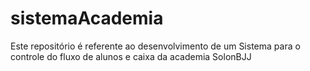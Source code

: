 # sistemaAcademia
Este repositório é referente ao desenvolvimento de um Sistema para o controle do fluxo de alunos e caixa da academia SolonBJJ
